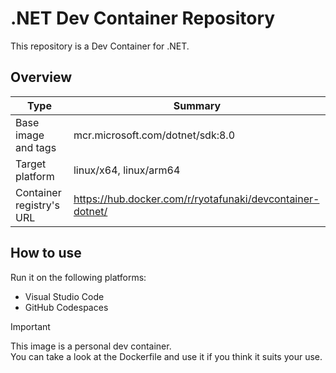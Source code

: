 # .NET Dev Container Repository

This repository is a Dev Container for .NET.

## Overview

| Type | Summary |
| --- | --- |
| Base image and tags | mcr.microsoft.com/dotnet/sdk:8.0 |
| Target platform | linux/x64, linux/arm64 |
| Container registry's URL | https://hub.docker.com/r/ryotafunaki/devcontainer-dotnet/ |

## How to use

Run it on the following platforms:
- Visual Studio Code
- GitHub Codespaces

> [!IMPORTANT]  
> This image is a personal dev container.  
> You can take a look at the Dockerfile and use it if you think it suits your use.
